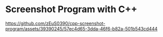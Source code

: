 # Screenshot Program with C++
https://github.com/zEuS0390/cpp-screenshot-program/assets/39390245/57ec4d65-3dda-46f6-b82a-501b543cd444
